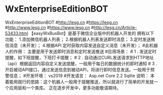 # WxEnterpriseEditionBOT
WxEnterpriseEditionBOT
#http://lesg.cn
#https://lesg.cn
#http://www.lesg.cn
#https://www.lesg.cn
#http://lesg.cn/Article-53433.html
【easyWxBusBot】是基于微信企业版中的机器人开发的
拥有以下功能： 
1.添加微信机器人列表； 
2.根据机器人列表发送即时消息；
3.定时发送微信消息（未开发）；
4.根据API 定时获取内容发送自定义消息（未开发）；
#此机器人的作用： 主要是用于发送即时消息和定时发送推送
#应用场景：
      # 1 . 发送定时提醒，如下班提醒，下班打卡提醒；
      # 2 . 自动通过CURL发送请求到HTTP地址（api）根据返回内容自定义发送提醒，一般用于每日的数据统计的即时通知
      # 3 . 开启被动API接口，通过发送信息到被动API，将进行即时信息发送。一般用于预警信息；
#开发环境：
     vs2019
#开发语言：
     Asp.net Core 2.2 
     Sqlite
说明：
     本着能用就行的思路：这个机器人一般用于提醒推送，所以就进行了简单的开发就一个应用层和一个类库。
     正在逐步开发中，更多功能敬请期待。

